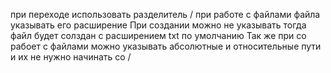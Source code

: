 при переходе использовать разделитель /
при работе с файлами файла указывать его расширение
При создании можно не указывать тогда файл будет солздан с расширением txt по умолчанию
Так же при со рабоет с файлами можно указывать абсолютные и относительные пути и их не нужно начинать со /
